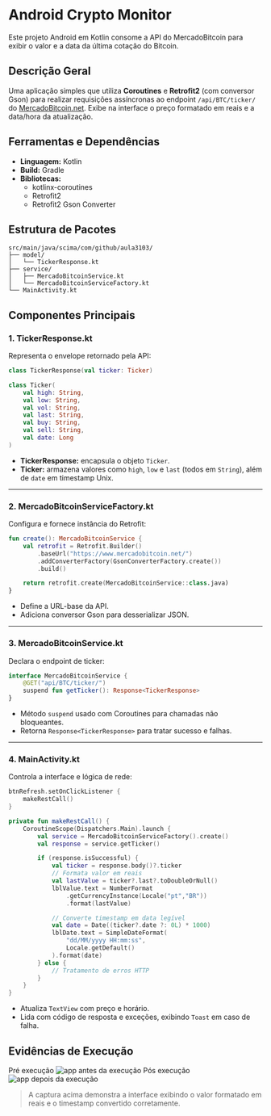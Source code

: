 # Android Crypto Monitor
Este projeto Android em Kotlin consome a API do MercadoBitcoin para exibir o valor e a data da última cotação do Bitcoin.


## Descrição Geral
Uma aplicação simples que utiliza **Coroutines** e **Retrofit2** (com conversor Gson) para realizar requisições assíncronas ao endpoint `/api/BTC/ticker/` do [MercadoBitcoin.net](https://www.mercadobitcoin.net/). Exibe na interface o preço formatado em reais e a data/hora da atualização.

## Ferramentas e Dependências
- **Linguagem:** Kotlin
- **Build:** Gradle
- **Bibliotecas:**
    - kotlinx-coroutines
    - Retrofit2
    - Retrofit2 Gson Converter

## Estrutura de Pacotes
```text
src/main/java/scima/com/github/aula3103/
├── model/
│   └── TickerResponse.kt
├── service/
│   ├── MercadoBitcoinService.kt
│   └── MercadoBitcoinServiceFactory.kt
└── MainActivity.kt
```

## Componentes Principais

### 1. TickerResponse.kt
Representa o envelope retornado pela API:

```kotlin
class TickerResponse(val ticker: Ticker)

class Ticker(
    val high: String,
    val low: String,
    val vol: String,
    val last: String,
    val buy: String,
    val sell: String,
    val date: Long
)
```
- **TickerResponse:** encapsula o objeto `Ticker`.
- **Ticker:** armazena valores como `high`, `low` e `last` (todos em `String`), além de `date` em timestamp Unix.
---
### 2. MercadoBitcoinServiceFactory.kt
Configura e fornece instância do Retrofit:

```kotlin
fun create(): MercadoBitcoinService {
    val retrofit = Retrofit.Builder()
        .baseUrl("https://www.mercadobitcoin.net/")
        .addConverterFactory(GsonConverterFactory.create())
        .build()

    return retrofit.create(MercadoBitcoinService::class.java)
}
```
- Define a URL-base da API.
- Adiciona conversor Gson para desserializar JSON.
---
### 3. MercadoBitcoinService.kt
Declara o endpoint de ticker:

```kotlin
interface MercadoBitcoinService {
    @GET("api/BTC/ticker/")
    suspend fun getTicker(): Response<TickerResponse>
}
```
- Método `suspend` usado com Coroutines para chamadas não bloqueantes.
- Retorna `Response<TickerResponse>` para tratar sucesso e falhas.
---
### 4. MainActivity.kt
Controla a interface e lógica de rede:

```kotlin
btnRefresh.setOnClickListener {
    makeRestCall()
}

private fun makeRestCall() {
    CoroutineScope(Dispatchers.Main).launch {
        val service = MercadoBitcoinServiceFactory().create()
        val response = service.getTicker()

        if (response.isSuccessful) {
            val ticker = response.body()?.ticker
            // Formata valor em reais
            val lastValue = ticker?.last?.toDoubleOrNull()
            lblValue.text = NumberFormat
                .getCurrencyInstance(Locale("pt","BR"))
                .format(lastValue)

            // Converte timestamp em data legível
            val date = Date((ticker?.date ?: 0L) * 1000)
            lblDate.text = SimpleDateFormat(
                "dd/MM/yyyy HH:mm:ss",
                Locale.getDefault()
            ).format(date)
        } else {
            // Tratamento de erros HTTP
        }
    }
}
```
- Atualiza `TextView` com preço e horário.
- Lida com código de resposta e exceções, exibindo `Toast` em caso de falha.

## Evidências de Execução
Pré execução
![app antes da execução](images/antes.png)
Pós execução
![app depois da execução](images/execucao.png)

> A captura acima demonstra a interface exibindo o valor formatado em reais e o timestamp convertido corretamente.



